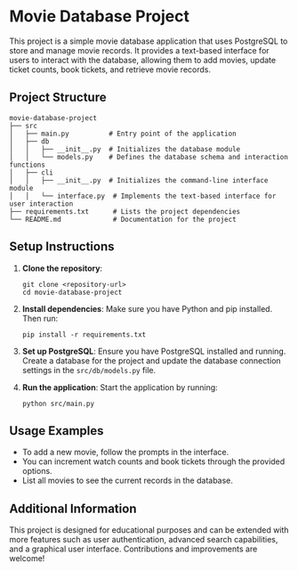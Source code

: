 # Movie Database Project

This project is a simple movie database application that uses PostgreSQL to store and manage movie records. It provides a text-based interface for users to interact with the database, allowing them to add movies, update ticket counts, book tickets, and retrieve movie records.

## Project Structure

```
movie-database-project
├── src
│   ├── main.py          # Entry point of the application
│   ├── db
│   │   ├── __init__.py  # Initializes the database module
│   │   └── models.py    # Defines the database schema and interaction functions
│   ├── cli
│   │   ├── __init__.py  # Initializes the command-line interface module
│   │   └── interface.py  # Implements the text-based interface for user interaction
├── requirements.txt      # Lists the project dependencies
└── README.md             # Documentation for the project
```

## Setup Instructions

1. **Clone the repository**:
   ```
   git clone <repository-url>
   cd movie-database-project
   ```

2. **Install dependencies**:
   Make sure you have Python and pip installed. Then run:
   ```
   pip install -r requirements.txt
   ```

3. **Set up PostgreSQL**:
   Ensure you have PostgreSQL installed and running. Create a database for the project and update the database connection settings in the `src/db/models.py` file.

4. **Run the application**:
   Start the application by running:
   ```
   python src/main.py
   ```

## Usage Examples

- To add a new movie, follow the prompts in the interface.
- You can increment watch counts and book tickets through the provided options.
- List all movies to see the current records in the database.

## Additional Information

This project is designed for educational purposes and can be extended with more features such as user authentication, advanced search capabilities, and a graphical user interface. Contributions and improvements are welcome!